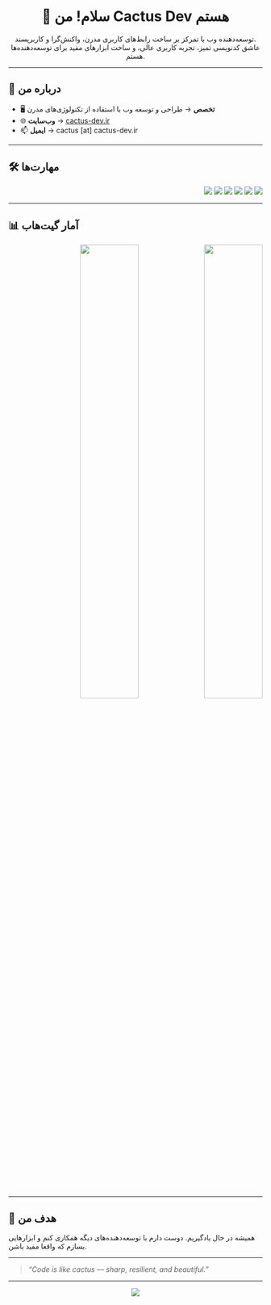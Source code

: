 <h1 align="center">👋 سلام! من Cactus Dev هستم</h1>
<p align="center">
  توسعه‌دهنده وب با تمرکز بر ساخت رابط‌های کاربری مدرن، واکنش‌گرا و کاربرپسند.<br>
  عاشق کدنویسی تمیز، تجربه کاربری عالی، و ساخت ابزارهای مفید برای توسعه‌دهنده‌ها هستم.
</p>

---

## 🚀 درباره من

- 🖥️ **تخصص** → طراحی و توسعه وب با استفاده از تکنولوژی‌های مدرن  
- 🌐 **وب‌سایت** → [cactus-dev.ir](https://cactus-dev.ir)  
- 📫 **ایمیل** → cactus [at] cactus-dev.ir  

---

## 🛠️ مهارت‌ها

<p align="right">
  <img src="https://img.shields.io/badge/-HTML5-E34F26?logo=html5&logoColor=white&style=flat" />
  <img src="https://img.shields.io/badge/-CSS3-1572B6?logo=css3&logoColor=white&style=flat" />
  <img src="https://img.shields.io/badge/-JavaScript-F7DF1E?logo=javascript&logoColor=black&style=flat" />
  <img src="https://img.shields.io/badge/-React-61DAFB?logo=react&logoColor=black&style=flat" />
  <img src="https://img.shields.io/badge/-TailwindCSS-38B2AC?logo=tailwindcss&logoColor=white&style=flat" />
  <img src="https://img.shields.io/badge/-Node.js-339933?logo=node.js&logoColor=white&style=flat" />
</p>

---

## 📊 آمار گیت‌هاب

<p align="right">
  <img src="https://github-readme-stats.vercel.app/api?username=cactusdev-ux&show_icons=true&theme=radical" width="48%" />
  <img src="https://github-readme-stats.vercel.app/api/top-langs/?username=cactusdev-ux&layout=compact&theme=radical" width="48%" />
</p>

---

## 🌱 هدف من

همیشه در حال یادگیریم. دوست دارم با توسعه‌دهنده‌های دیگه همکاری کنم و ابزارهایی بسازم که واقعا مفید باشن.

---

> _“Code is like cactus — sharp, resilient, and beautiful.”_

---

<p align="center">
  <img src="https://capsule-render.vercel.app/api?type=waving&color=0:08c2ff,100:ff68aa&height=120&section=footer"/>
</p>
